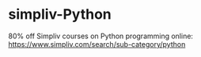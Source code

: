 # simpliv-Python
80% off Simpliv courses on Python programming online: https://www.simpliv.com/search/sub-category/python
